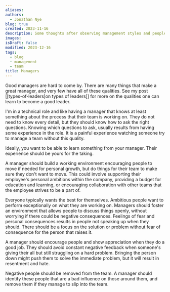 ```yaml
---
aliases:
authors:
  - Jonathan Nye
blog: true
created: 2023-11-16
description: Some thoughts after observing management styles and peoples reactions to them.
images:
isDraft: false
modified: 2023-12-16
tags:
  - blog
  - management
  - team
title: Managers
---
```


Good managers are hard to come by.
There are many things that make a great manager, and very few have all of these qualities.
See my post [[types-of-leaders|on types of leaders]] for more on the qualities one can learn to become a good leader.

I'm in a technical role and like having a manager that knows at least something about the process that their team is working on.
They do not need to know every detail, but they should know how to ask the right questions.
Knowing which questions to ask, usually results from having some experience in the role.
It is a painful experience watching someone try to manage a team without this quality.

Ideally, you want to be able to learn something from your manager.
Their experience should be yours for the taking.

A manager should build a working environment encouraging people to move if needed for personal growth, but do things for their team to make sure they don't want to move.
This could involve supporting their employee's personal ambitions within the company, providing a budget for education and learning, or encouraging collaboration with other teams that the employee strives to be a part of.

Everyone typically wants the best for themselves.
Ambitious people want to perform exceptionally on what they are working on.
Managers should foster an environment that allows people to discuss things openly, without worrying if there could be negative consequences.
Feelings of fear and personal consequences results in people not speaking up when they should.
There should be a focus on the solution or problem without fear of consequence for the person that raises it.

A manager should encourage people and show appreciation when they do a good job.
They should avoid constant negative feedback when someone's giving their all but still struggling on a hard problem.
Bringing the person down might push them to solve the immediate problem, but it will result in resentment and hate.

Negative people should be removed from the team.
A manager should identify these people that are a bad influence on those around them, and remove them if they manage to slip into the team.
